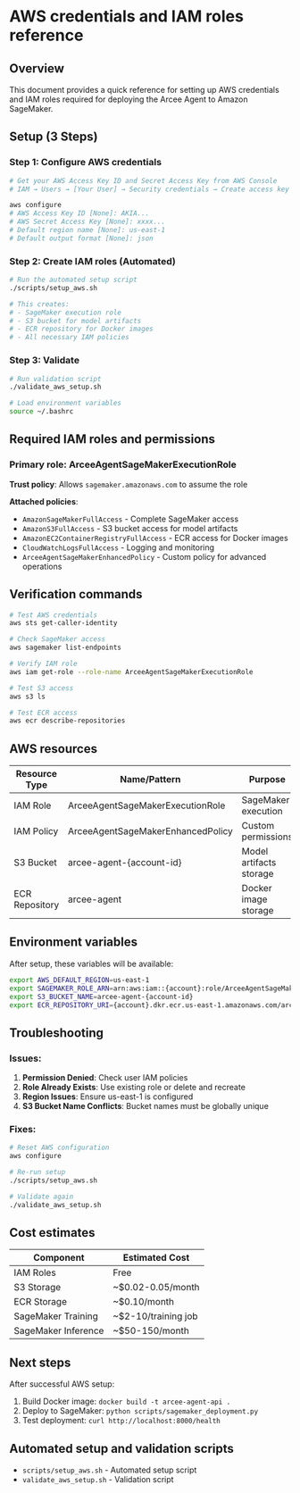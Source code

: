 # AWS credentials and IAM roles reference

## Overview

This document provides a quick reference for setting up AWS credentials and IAM roles required for deploying the Arcee Agent to Amazon SageMaker.

## Setup (3 Steps)

### Step 1: Configure AWS credentials
```bash
# Get your AWS Access Key ID and Secret Access Key from AWS Console
# IAM → Users → [Your User] → Security credentials → Create access key

aws configure
# AWS Access Key ID [None]: AKIA...
# AWS Secret Access Key [None]: xxxx...
# Default region name [None]: us-east-1
# Default output format [None]: json
```

### Step 2: Create IAM roles (Automated)
```bash
# Run the automated setup script
./scripts/setup_aws.sh

# This creates:
# - SageMaker execution role
# - S3 bucket for model artifacts
# - ECR repository for Docker images
# - All necessary IAM policies
```

### Step 3: Validate
```bash
# Run validation script
./validate_aws_setup.sh

# Load environment variables
source ~/.bashrc
```

## Required IAM roles and permissions

### Primary role: ArceeAgentSageMakerExecutionRole

**Trust policy**: Allows `sagemaker.amazonaws.com` to assume the role

**Attached policies**:
- `AmazonSageMakerFullAccess` - Complete SageMaker access
- `AmazonS3FullAccess` - S3 bucket access for model artifacts
- `AmazonEC2ContainerRegistryFullAccess` - ECR access for Docker images
- `CloudWatchLogsFullAccess` - Logging and monitoring
- `ArceeAgentSageMakerEnhancedPolicy` - Custom policy for advanced operations

## Verification commands

```bash
# Test AWS credentials
aws sts get-caller-identity

# Check SageMaker access
aws sagemaker list-endpoints

# Verify IAM role
aws iam get-role --role-name ArceeAgentSageMakerExecutionRole

# Test S3 access
aws s3 ls

# Test ECR access
aws ecr describe-repositories
```

## AWS resources

| Resource Type | Name/Pattern | Purpose |
|---------------|--------------|---------|
| IAM Role | ArceeAgentSageMakerExecutionRole | SageMaker execution |
| IAM Policy | ArceeAgentSageMakerEnhancedPolicy | Custom permissions |
| S3 Bucket | arcee-agent-{account-id} | Model artifacts storage |
| ECR Repository | arcee-agent | Docker image storage |

## Environment variables

After setup, these variables will be available:

```bash
export AWS_DEFAULT_REGION=us-east-1
export SAGEMAKER_ROLE_ARN=arn:aws:iam::{account}:role/ArceeAgentSageMakerExecutionRole
export S3_BUCKET_NAME=arcee-agent-{account-id}
export ECR_REPOSITORY_URI={account}.dkr.ecr.us-east-1.amazonaws.com/arcee-agent
```

## Troubleshooting

### Issues:

1. **Permission Denied**: Check user IAM policies
2. **Role Already Exists**: Use existing role or delete and recreate
3. **Region Issues**: Ensure us-east-1 is configured
4. **S3 Bucket Name Conflicts**: Bucket names must be globally unique

### Fixes:

```bash
# Reset AWS configuration
aws configure

# Re-run setup
./scripts/setup_aws.sh

# Validate again
./validate_aws_setup.sh
```

## Cost estimates

| Component | Estimated Cost |
|-----------|----------------|
| IAM Roles | Free |
| S3 Storage | ~$0.02-0.05/month |
| ECR Storage | ~$0.10/month |
| SageMaker Training | ~$2-10/training job |
| SageMaker Inference | ~$50-150/month |

## Next steps

After successful AWS setup:

1. Build Docker image: `docker build -t arcee-agent-api .`
2. Deploy to SageMaker: `python scripts/sagemaker_deployment.py`
3. Test deployment: `curl http://localhost:8000/health`

## Automated setup and validation scripts

- `scripts/setup_aws.sh` - Automated setup script
- `validate_aws_setup.sh` - Validation script
